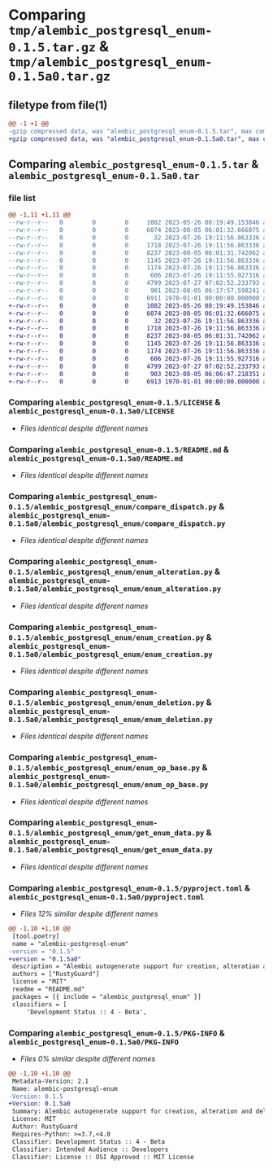 # Comparing `tmp/alembic_postgresql_enum-0.1.5.tar.gz` & `tmp/alembic_postgresql_enum-0.1.5a0.tar.gz`

## filetype from file(1)

```diff
@@ -1 +1 @@
-gzip compressed data, was "alembic_postgresql_enum-0.1.5.tar", max compression
+gzip compressed data, was "alembic_postgresql_enum-0.1.5a0.tar", max compression
```

## Comparing `alembic_postgresql_enum-0.1.5.tar` & `alembic_postgresql_enum-0.1.5a0.tar`

### file list

```diff
@@ -1,11 +1,11 @@
--rw-r--r--   0        0        0     1082 2023-05-26 08:19:49.153846 alembic_postgresql_enum-0.1.5/LICENSE
--rw-r--r--   0        0        0     6074 2023-08-05 06:01:32.666075 alembic_postgresql_enum-0.1.5/README.md
--rw-r--r--   0        0        0       32 2023-07-26 19:11:56.863336 alembic_postgresql_enum-0.1.5/alembic_postgresql_enum/__init__.py
--rw-r--r--   0        0        0     1718 2023-07-26 19:11:56.863336 alembic_postgresql_enum-0.1.5/alembic_postgresql_enum/compare_dispatch.py
--rw-r--r--   0        0        0     8237 2023-08-05 06:01:31.742062 alembic_postgresql_enum-0.1.5/alembic_postgresql_enum/enum_alteration.py
--rw-r--r--   0        0        0     1145 2023-07-26 19:11:56.863336 alembic_postgresql_enum-0.1.5/alembic_postgresql_enum/enum_creation.py
--rw-r--r--   0        0        0     1174 2023-07-26 19:11:56.863336 alembic_postgresql_enum-0.1.5/alembic_postgresql_enum/enum_deletion.py
--rw-r--r--   0        0        0      606 2023-07-26 19:11:55.927316 alembic_postgresql_enum-0.1.5/alembic_postgresql_enum/enum_op_base.py
--rw-r--r--   0        0        0     4799 2023-07-27 07:02:52.233793 alembic_postgresql_enum-0.1.5/alembic_postgresql_enum/get_enum_data.py
--rw-r--r--   0        0        0      901 2023-08-05 06:17:57.598241 alembic_postgresql_enum-0.1.5/pyproject.toml
--rw-r--r--   0        0        0     6911 1970-01-01 00:00:00.000000 alembic_postgresql_enum-0.1.5/PKG-INFO
+-rw-r--r--   0        0        0     1082 2023-05-26 08:19:49.153846 alembic_postgresql_enum-0.1.5a0/LICENSE
+-rw-r--r--   0        0        0     6074 2023-08-05 06:01:32.666075 alembic_postgresql_enum-0.1.5a0/README.md
+-rw-r--r--   0        0        0       32 2023-07-26 19:11:56.863336 alembic_postgresql_enum-0.1.5a0/alembic_postgresql_enum/__init__.py
+-rw-r--r--   0        0        0     1718 2023-07-26 19:11:56.863336 alembic_postgresql_enum-0.1.5a0/alembic_postgresql_enum/compare_dispatch.py
+-rw-r--r--   0        0        0     8237 2023-08-05 06:01:31.742062 alembic_postgresql_enum-0.1.5a0/alembic_postgresql_enum/enum_alteration.py
+-rw-r--r--   0        0        0     1145 2023-07-26 19:11:56.863336 alembic_postgresql_enum-0.1.5a0/alembic_postgresql_enum/enum_creation.py
+-rw-r--r--   0        0        0     1174 2023-07-26 19:11:56.863336 alembic_postgresql_enum-0.1.5a0/alembic_postgresql_enum/enum_deletion.py
+-rw-r--r--   0        0        0      606 2023-07-26 19:11:55.927316 alembic_postgresql_enum-0.1.5a0/alembic_postgresql_enum/enum_op_base.py
+-rw-r--r--   0        0        0     4799 2023-07-27 07:02:52.233793 alembic_postgresql_enum-0.1.5a0/alembic_postgresql_enum/get_enum_data.py
+-rw-r--r--   0        0        0      903 2023-08-05 06:06:47.218351 alembic_postgresql_enum-0.1.5a0/pyproject.toml
+-rw-r--r--   0        0        0     6913 1970-01-01 00:00:00.000000 alembic_postgresql_enum-0.1.5a0/PKG-INFO
```

### Comparing `alembic_postgresql_enum-0.1.5/LICENSE` & `alembic_postgresql_enum-0.1.5a0/LICENSE`

 * *Files identical despite different names*

### Comparing `alembic_postgresql_enum-0.1.5/README.md` & `alembic_postgresql_enum-0.1.5a0/README.md`

 * *Files identical despite different names*

### Comparing `alembic_postgresql_enum-0.1.5/alembic_postgresql_enum/compare_dispatch.py` & `alembic_postgresql_enum-0.1.5a0/alembic_postgresql_enum/compare_dispatch.py`

 * *Files identical despite different names*

### Comparing `alembic_postgresql_enum-0.1.5/alembic_postgresql_enum/enum_alteration.py` & `alembic_postgresql_enum-0.1.5a0/alembic_postgresql_enum/enum_alteration.py`

 * *Files identical despite different names*

### Comparing `alembic_postgresql_enum-0.1.5/alembic_postgresql_enum/enum_creation.py` & `alembic_postgresql_enum-0.1.5a0/alembic_postgresql_enum/enum_creation.py`

 * *Files identical despite different names*

### Comparing `alembic_postgresql_enum-0.1.5/alembic_postgresql_enum/enum_deletion.py` & `alembic_postgresql_enum-0.1.5a0/alembic_postgresql_enum/enum_deletion.py`

 * *Files identical despite different names*

### Comparing `alembic_postgresql_enum-0.1.5/alembic_postgresql_enum/enum_op_base.py` & `alembic_postgresql_enum-0.1.5a0/alembic_postgresql_enum/enum_op_base.py`

 * *Files identical despite different names*

### Comparing `alembic_postgresql_enum-0.1.5/alembic_postgresql_enum/get_enum_data.py` & `alembic_postgresql_enum-0.1.5a0/alembic_postgresql_enum/get_enum_data.py`

 * *Files identical despite different names*

### Comparing `alembic_postgresql_enum-0.1.5/pyproject.toml` & `alembic_postgresql_enum-0.1.5a0/pyproject.toml`

 * *Files 12% similar despite different names*

```diff
@@ -1,10 +1,10 @@
 [tool.poetry]
 name = "alembic-postgresql-enum"
-version = "0.1.5"
+version = "0.1.5a0"
 description = "Alembic autogenerate support for creation, alteration and deletion of enums"
 authors = ["RustyGuard"]
 license = "MIT"
 readme = "README.md"
 packages = [{ include = "alembic_postgresql_enum" }]
 classifiers = [
     'Development Status :: 4 - Beta',
```

### Comparing `alembic_postgresql_enum-0.1.5/PKG-INFO` & `alembic_postgresql_enum-0.1.5a0/PKG-INFO`

 * *Files 0% similar despite different names*

```diff
@@ -1,10 +1,10 @@
 Metadata-Version: 2.1
 Name: alembic-postgresql-enum
-Version: 0.1.5
+Version: 0.1.5a0
 Summary: Alembic autogenerate support for creation, alteration and deletion of enums
 License: MIT
 Author: RustyGuard
 Requires-Python: >=3.7,<4.0
 Classifier: Development Status :: 4 - Beta
 Classifier: Intended Audience :: Developers
 Classifier: License :: OSI Approved :: MIT License
```

